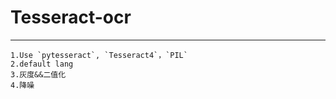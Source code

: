 # Tesseract-ocr
---
    1.Use `pytesseract`, `Tesseract4`，`PIL`
    2.default lang
    3.灰度&&二值化
    4.降噪
